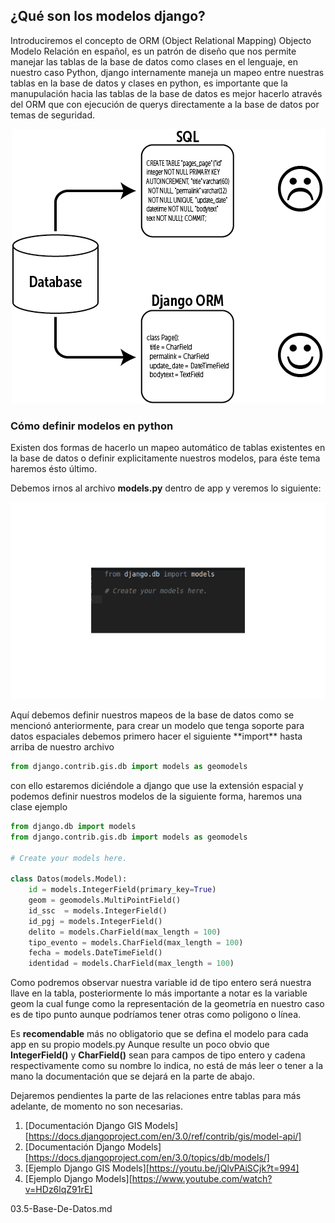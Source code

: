## ¿Qué son los modelos django? ##
Introduciremos el concepto de ORM (Object Relational Mapping) Objecto Modelo Relación en español, es un patrón de diseño que nos permite manejar las tablas de la base de datos como clases en el lenguaje, en nuestro caso Python, django internamente maneja un mapeo entre nuestras tablas en la base de datos y clases en python, es importante que la manupulación hacia las tablas de la base de datos es mejor hacerlo através del ORM que con ejecución de querys directamente a la base de datos por temas de seguridad.
<p align="center"> 
<img src="../img/Django-Models.png">
</p> 

### Cómo definir modelos en  python ###
Existen dos formas de hacerlo un mapeo automático de tablas existentes en la base de datos o definir explicitamente nuestros modelos, para éste tema haremos ésto último. 


Debemos irnos al archivo **models.py** dentro de app y veremos lo siguiente:  
<p align="center"> 
<img src="../img/prev_models.png">
</p>   
Aquí debemos definir nuestros mapeos de la base de datos como se mencionó anteriormente, para crear un modelo que tenga soporte para datos espaciales debemos primero hacer el siguiente **import** hasta arriba de nuestro archivo

```python
from django.contrib.gis.db import models as geomodels
```  
con ello estaremos diciéndole a django que use la extensión espacial y podemos definir nuestros modelos de la siguiente forma, haremos una clase ejemplo  

```python
from django.db import models
from django.contrib.gis.db import models as geomodels

# Create your models here.

class Datos(models.Model):
    id = models.IntegerField(primary_key=True)    	
    geom = geomodels.MultiPointField()
    id_ssc	= models.IntegerField()
    id_pgj = models.IntegerField()
    delito = models.CharField(max_length = 100)
    tipo_evento = models.CharField(max_length = 100)
    fecha = models.DateTimeField()	
    identidad = models.CharField(max_length = 100)	
```  
Como podremos observar nuestra variable id de tipo entero será nuestra llave en la tabla, posteriormente lo más importante a notar es la variable geom la cual funge como la representación de la geometría en nuestro caso es de tipo punto aunque podríamos tener otras como poligono o línea.   

Es **recomendable** más no obligatorio que se defina el modelo para cada app en su propio models.py
Aunque resulte un poco obvio que **IntegerField()** y **CharField()** sean para campos de tipo entero y cadena respectivamente como su nombre lo indica, no está de más leer o tener a la mano la documentación que se dejará en la parte de abajo.  

Dejaremos pendientes la parte de las relaciones entre tablas para más adelante, de momento no son necesarias.

1. [Documentación Django GIS Models][https://docs.djangoproject.com/en/3.0/ref/contrib/gis/model-api/]
2. [Documentación Django  Models][https://docs.djangoproject.com/en/3.0/topics/db/models/]
3. [Ejemplo Django GIS Models][https://youtu.be/jQlvPAiSCjk?t=994]
4. [Ejemplo Django  Models][https://www.youtube.com/watch?v=HDz6lqZ91rE]


03.5-Base-De-Datos.md
